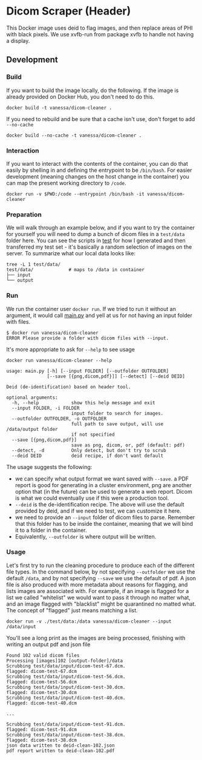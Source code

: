 # Dicom Scraper (Header)

This Docker image uses deid to flag images, and then replace areas of PHI with black pixels. We use xvfb-run from package xvfb to handle not having a display.

## Development

### Build
If you want to build the image locally, do the following. If the image is already provided on Docker Hub, you don't need to do this.

```
docker build -t vanessa/dicom-cleaner .
```

If you need to rebuild and be sure that a cache isn't use, don't forget to add `--no-cache`

```
docker build --no-cache -t vanessa/dicom-cleaner .
```

### Interaction
If you want to interact with the contents of the container, you can do that easily by shelling in and defining the entrypoint to be `/bin/bash`. For easier development (meaning changes on the host change in the container) you can map the present working directory to `/code`.

```
docker run -v $PWD:/code --entrypoint /bin/bash -it vanessa/dicom-cleaner
```

### Preparation
We will walk through an example below, and if you want to try the container for yourself you will need to dump a bunch of dicom files in a `test/data` folder here. You can see the scripts in [test](test) for how I generated and then transferred my test set - it's basically a random selection of images on the server.  To summarize what our local data looks like:

```
tree -L 1 test/data/
test/data/             # maps to /data in container
├── input
└── output
```


### Run

We run the container user `docker run`. If we tried to run it without an argument, it would call [main.py](main.py) and yell at us for not having an input folder with files.

```
$ docker run vanessa/dicom-cleaner
ERROR Please provide a folder with dicom files with --input.
```

It's more appropriate to ask for `--help` to see usage

```
docker run vanessa/dicom-cleaner --help

usage: main.py [-h] [--input FOLDER] [--outfolder OUTFOLDER]
               [--save [{png,dicom,pdf}]] [--detect] [--deid DEID]

Deid (de-identification) based on header tool.

optional arguments:
  -h, --help            show this help message and exit
  --input FOLDER, -i FOLDER
                        input folder to search for images.
  --outfolder OUTFOLDER, -o OUTFOLDER
                        full path to save output, will use /data/output folder
                        if not specified
  --save [{png,dicom,pdf}]
                        save as png, dicom, or, pdf (default: pdf)
  --detect, -d          Only detect, but don't try to scrub
  --deid DEID           deid recipe, if don't want default
```

The usage suggests the following:

 - we can specify what output format we want saved with `--save`. a PDF report is good for generating in a cluster environment, png are another option that (in the future) can be used to generate a web report. Dicom is what we could eventually use if this were a production tool.
 - `--deid` is the de-identification recipe. The above will use the default provided by deid, and if we need to test, we can customize it here.
 - we need to provide an `--input` folder of dicom files to parse. Remember that this folder has to be inside the container, meaning that we will bind it to a folder in the container.
 - Equivalently, `--outfolder` is where output will be written.


### Usage
Let's first try to run the cleaning procedure to produce each of the different file types.  In the command below, by not specifying `--outfolder` we use the default `/data`, and by not specifying `--save` we use the default of pdf. A json file is also produced with more metadata about reasons for flagging, and lists images are associated with. For example, if an image is flagged for a list we called "whitelist" we would want to pass it through no matter what, and an image flagged with "blacklist" might be quarantined no matted what. The concept of "flagged" just means matching a list.

```
docker run -v ./test/data:/data vanessa/dicom-cleaner --input /data/input
```

You'll see a long print as the images are being processed, finishing with writing an output pdf and json file

```
Found 102 valid dicom files
Processing [images]102 [output-folder]/data
Scrubbing test/data/input/dicom-test-67.dcm.
flagged: dicom-test-67.dcm
Scrubbing test/data/input/dicom-test-56.dcm.
flagged: dicom-test-56.dcm
Scrubbing test/data/input/dicom-test-30.dcm.
flagged: dicom-test-30.dcm
Scrubbing test/data/input/dicom-test-40.dcm.
flagged: dicom-test-40.dcm

...

Scrubbing test/data/input/dicom-test-91.dcm.
flagged: dicom-test-91.dcm
Scrubbing test/data/input/dicom-test-38.dcm.
flagged: dicom-test-38.dcm
json data written to deid-clean-102.json
pdf report written to deid-clean-102.pdf

```



